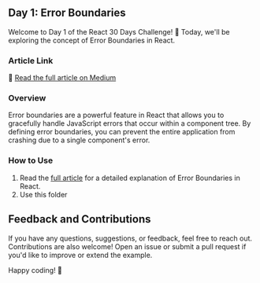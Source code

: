 ## Day 1: Error Boundaries

Welcome to Day 1 of the React 30 Days Challenge! 🚀 Today, we'll be exploring the concept of Error Boundaries in React.

### Article Link

📖 [Read the full article on Medium](https://medium.com/@piyush-dubey/1-30-days-react-error-boundaries-7d316c1323a7)

### Overview

Error boundaries are a powerful feature in React that allows you to gracefully handle JavaScript errors that occur within a component tree. By defining error boundaries, you can prevent the entire application from crashing due to a single component's error.

### How to Use

1. Read the [full article](https://medium.com/@piyush-dubey/1-30-days-react-error-boundaries-7d316c1323a7) for a detailed explanation of Error Boundaries in React.
2. Use this folder

## Feedback and Contributions
If you have any questions, suggestions, or feedback, feel free to reach out. Contributions are also welcome! Open an issue or submit a pull request if you'd like to improve or extend the example.

Happy coding! 🚀
